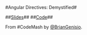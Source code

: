 #Angular Directives: Demystified#

##[Slides](http://directivesdemystified.herokuapp.com/)##
##[Code](https://github.com/BrianGenisio/directives)##


From #CodeMash by [@BrianGenisio](https://twitter.com/briangenisio).
